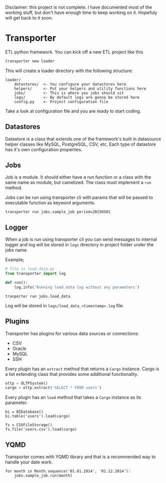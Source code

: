 Disclaimer: this project is not complete. I have documented most of the working stuff, but don't have enough time to keep working on it. Hopefuly will get back to it soon.

# Transporter

ETL python framework.
You can kick off a new ETL project like this
```python
transporter new loader 
```
This will create a loader directory with the following structure:
```
loader/
    datastores/  <- You configure your datastores here
    helpers/     <- Put your helpers and utility functions here
    jobs/        <- This is where you jobs should sit
    logs/        <- By default logs are gonna be stored here
    config.py    <- Project configuration file
```

Take a look at configuration file and you are ready to start coding.

## Datastores
Datastore is a class that extends one of the framework's built in datasource helper classes like MySQL, PostgreSQL, CSV, etc.
Each type of datastore has it's own configuration properties.

## Jobs
Job is a module. It should either have a run function or a class with the same name as module, but camelized. The class must
implement a `run` method.

Jobs can be run using transporter cli with params that will be passed to executable function as keyword arguments.
```
transporter run jobs.sample_job period=20150501
```

## Logger
When a job is run using transporter cli you can send messages to internal logger and log will be stored in `logs` directory
in project folder under the jobs name.

Example;
```python
# file is load_data.py
from transporter import log

def run():
    log.info('Running load_data log without any parameters')
```

```
tranporter run jobs.load_data
```
Log will be stored in `logs/load_data_<timestamp>.log` file.

## Plugins
Transporter has plugins for various data sources or connections:
- CSV
- Oracle
- MySQL
- SSH

Every plugin has an `extract` method that returns a `Cargo` instance. Cargo is a list extending class that provides some
additional functionality.

```python
oltp = OLTPSystem()
cargo = oltp.extract('SELECT * FROM users')
```

Every plugin has an `load` method that takes a `Cargo` instance as its parameter.

```
bi = BIDatabase()
bi.table('users').load(cargo)

fs = CSVFileStorage()
fs.file('users.csv').load(cargo)
```

## YQMD
Transporter comes with YQMD library and that is a recommended way to handle your date work.
```
for month in Month.sequence('01.01.2014', '01.12.2014'):
    jobs.sample_job.run(month)
```
